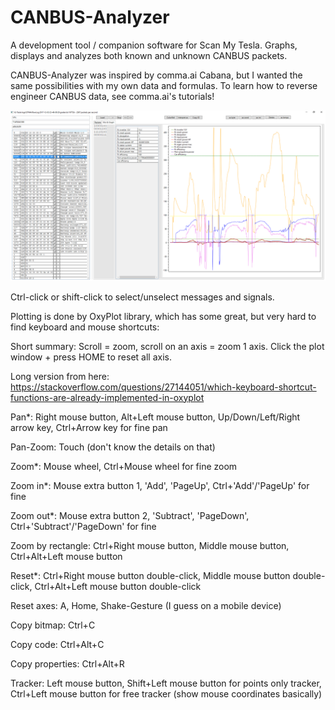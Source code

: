 # CANBUS-Analyzer
A development tool / companion software for Scan My Tesla. Graphs, displays and analyzes both known and unknown CANBUS packets.

CANBUS-Analyzer was inspired by comma.ai Cabana, but I wanted the same possibilities with my own data and formulas. 
To learn how to reverse engineer CANBUS data, see comma.ai's tutorials!

![Main window screenshot](screenshot.png)


Ctrl-click or shift-click to select/unselect messages and signals.


Plotting is done by OxyPlot library, which has some great, but very hard to find keyboard and mouse shortcuts:

Short summary: Scroll = zoom, scroll on an axis = zoom 1 axis. Click the plot window + press HOME to reset all axis.

Long version from here: https://stackoverflow.com/questions/27144051/which-keyboard-shortcut-functions-are-already-implemented-in-oxyplot

Pan*: Right mouse button, Alt+Left mouse button, Up/Down/Left/Right arrow key, Ctrl+Arrow key for fine pan

Pan-Zoom: Touch (don't know the details on that)

Zoom*: Mouse wheel, Ctrl+Mouse wheel for fine zoom

Zoom in*: Mouse extra button 1, 'Add', 'PageUp', Ctrl+'Add'/'PageUp' for fine

Zoom out*: Mouse extra button 2, 'Subtract', 'PageDown', Ctrl+'Subtract'/'PageDown' for fine

Zoom by rectangle: Ctrl+Right mouse button, Middle mouse button, Ctrl+Alt+Left mouse button

Reset*: Ctrl+Right mouse button double-click, Middle mouse button double-click, Ctrl+Alt+Left mouse button double-click

Reset axes: A, Home, Shake-Gesture (I guess on a mobile device)

Copy bitmap: Ctrl+C

Copy code: Ctrl+Alt+C

Copy properties: Ctrl+Alt+R

Tracker: Left mouse button, Shift+Left mouse button for points only tracker, Ctrl+Left mouse button for free tracker (show mouse coordinates basically)
